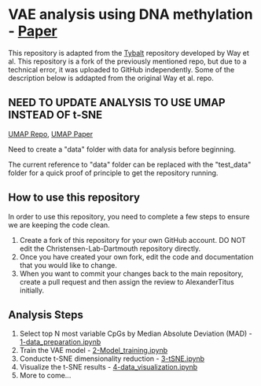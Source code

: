 # VAE analysis using DNA methylation - [Paper](https://www.scitepress.org/PublicationsDetail.aspx?ID=kxmWGvGaZh0=&t=1)
This repository is adapted from the [Tybalt](https://github.com/greenelab/tybalt) repository developed by Way et al. This repository is a fork of the previously mentioned repo, but due to a technical error, it was uploaded to GitHub independently. Some of the description below is addapted from the original Way et al. repo. 

## NEED TO UPDATE ANALYSIS TO USE UMAP INSTEAD OF t-SNE
[UMAP Repo](https://github.com/lmcinnes/umap), [UMAP Paper](https://arxiv.org/abs/1802.03426)

Need to create a "data" folder with data for analysis before beginning.

The current reference to "data" folder can be replaced with the "test_data" folder for a quick proof of principle to get the repository running.


## How to use this repository
In order to use this repository, you need to complete a few steps to ensure we are keeping the code clean.

1. Create a fork of this repository for your own GitHub account. DO NOT edit the Christensen-Lab-Dartmouth repository directly.
1. Once you have created your own fork, edit the code and documentation that you would like to change.
1. When you want to commit your changes back to the main repository, create a pull request and then assign the review to AlexanderTitus initially.

## Analysis Steps
1. Select top N most variable CpGs by Median Absolute Deviation (MAD) - [1-data_preparation.ipynb](1-data_preparation.ipynb)
1. Train the VAE model - [2-Model_training.ipynb](2-Model_training.ipynb)
1. Conducte t-SNE dimensionality reduction - [3-tSNE.ipynb](3-tSNE.ipynb)
1. Visualize the t-SNE results - [4-data_visualization.ipynb](4-data_visualization.ipynb)
1. More to come...
